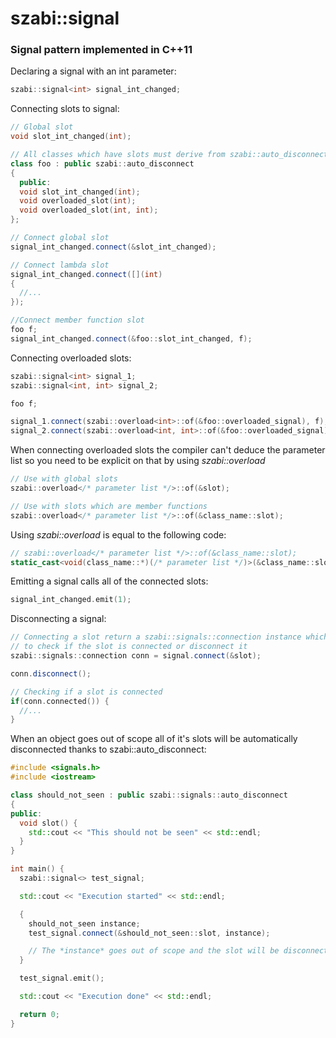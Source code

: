 # szabi::signal
### Signal pattern implemented in C++11

Declaring a signal with an int parameter:
```cpp
szabi::signal<int> signal_int_changed;
```
Connecting slots to signal:
```cpp
// Global slot
void slot_int_changed(int);

// All classes which have slots must derive from szabi::auto_disconnect
class foo : public szabi::auto_disconnect
{
  public:
  void slot_int_changed(int);
  void overloaded_slot(int);
  void overloaded_slot(int, int);
};

// Connect global slot
signal_int_changed.connect(&slot_int_changed);

// Connect lambda slot
signal_int_changed.connect([](int)
{
  //...
});

//Connect member function slot
foo f;
signal_int_changed.connect(&foo::slot_int_changed, f);
```

Connecting overloaded slots:
```cpp
szabi::signal<int> signal_1;
szabi::signal<int, int> signal_2;

foo f;

signal_1.connect(szabi::overload<int>::of(&foo::overloaded_signal), f);
signal_2.connect(szabi::overload<int, int>::of(&foo::overloaded_signal), f);
```
When connecting overloaded slots the compiler can't deduce the parameter list so you need to be explicit on that by using *szabi::overload*
```cpp
// Use with global slots
szabi::overload</* parameter list */>::of(&slot);

// Use with slots which are member functions
szabi::overload</* parameter list */>::of(&class_name::slot);
```

Using *szabi::overload* is equal to the following code:
```cpp
// szabi::overload</* parameter list */>::of(&class_name::slot);
static_cast<void(class_name::*)(/* parameter list */)>(&class_name::slot);
```

Emitting a signal calls all of the connected slots:
```cpp
signal_int_changed.emit(1);
```
Disconnecting a signal:
```cpp
// Connecting a slot return a szabi::signals::connection instance which can be
// to check if the slot is connected or disconnect it
szabi::signals::connection conn = signal.connect(&slot);

conn.disconnect();

// Checking if a slot is connected
if(conn.connected()) {
  //...
}
```

When an object goes out of scope all of it's slots will be automatically disconnected thanks to szabi::auto_disconnect:
```cpp
#include <signals.h>
#include <iostream>

class should_not_seen : public szabi::signals::auto_disconnect
{
public:
  void slot() {
    std::cout << "This should not be seen" << std::endl;
  }
}

int main() {
  szabi::signal<> test_signal;

  std::cout << "Execution started" << std::endl;

  {
    should_not_seen instance;
    test_signal.connect(&should_not_seen::slot, instance);

    // The *instance* goes out of scope and the slot will be disconnected before emitting the signal
  }

  test_signal.emit();

  std::cout << "Execution done" << std::endl;

  return 0;
}
```
